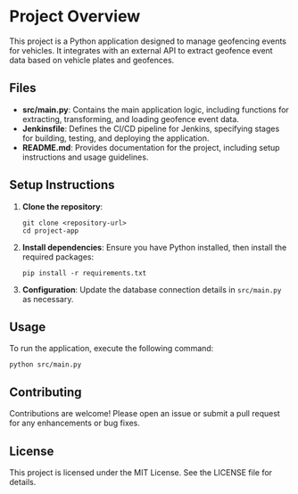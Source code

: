 # Project Overview

This project is a Python application designed to manage geofencing events for vehicles. It integrates with an external API to extract geofence event data based on vehicle plates and geofences.

## Files

- **src/main.py**: Contains the main application logic, including functions for extracting, transforming, and loading geofence event data.
- **Jenkinsfile**: Defines the CI/CD pipeline for Jenkins, specifying stages for building, testing, and deploying the application.
- **README.md**: Provides documentation for the project, including setup instructions and usage guidelines.

## Setup Instructions

1. **Clone the repository**:
   ```
   git clone <repository-url>
   cd project-app
   ```

2. **Install dependencies**:
   Ensure you have Python installed, then install the required packages:
   ```
   pip install -r requirements.txt
   ```

3. **Configuration**:
   Update the database connection details in `src/main.py` as necessary.

## Usage

To run the application, execute the following command:
```
python src/main.py
```

## Contributing

Contributions are welcome! Please open an issue or submit a pull request for any enhancements or bug fixes.

## License

This project is licensed under the MIT License. See the LICENSE file for details.